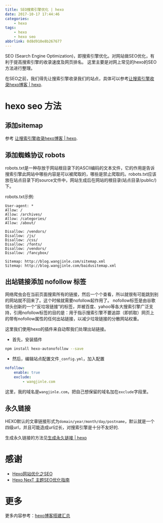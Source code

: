 ```yaml
---
title: SEO搜索引擎优化 | hexo
date: 2017-10-17 17:44:46
categories:
    - hexo
tags:
    - hexo
    - hexo seo
abbrlink: 0d8d910e8b267677
---
```


SEO (Search Engine Optimization)，即搜索引擎优化。对网站做SEO优化，有利于提高搜索引擎的收录速度及网页排名。
这里主要是对网上常见的hexo的SEO方法进行整理。

在SEO之前，我们得先让搜索引擎收录我们的站点，具体可以参考[让搜索引擎收录hexo博客 | hexo](http://blog.wangjinle.com/posts/27104d21b87c0633.html).

# hexo seo 方法

## 添加sitemap

参考 [让搜索引擎收录hexo博客 | hexo](http://blog.wangjinle.com/posts/27104d21b87c0633.html).

## 添加蜘蛛协议 robots

robots.txt是一种存放于网站根目录下的ASCII编码的文本文件，它的作用是告诉搜索引擎此网站中哪些内容是可以被爬取的，哪些是禁止爬取的。robots.txt应该放在站点目录下的source文件中，网站生成后在网站的根目录(站点目录/public/)下。

robots.txt示例:
```
User-agent: *
Allow: /
Allow: /archives/
Allow: /categories/
Allow: /about/

Disallow: /vendors/
Disallow: /js/
Disallow: /css/
Disallow: /fonts/
Disallow: /vendors/
Disallow: /fancybox/

Sitemap: http://blog.wangjinle.com/sitemap.xml
Sitemap: http://blog.wangjinle.com/baidusitemap.xml
```

## 出站链接添加 nofollow 标签

网络爬虫会在当前页面搜索所有的链接，然后一个个查看，所以就很有可能跳到别的网站就不回来了。这个时候就需要nofollow起作用了。
nofollow标签是由谷歌领头创新的一个“反垃圾链接”的标签，并被百度、yahoo等各大搜索引擎广泛支持，引用nofollow标签的目的是：用于指示搜索引擎不要追踪（即抓取）网页上的带有nofollow属性的任何出站链接，以减少垃圾链接的分散网站权重。

这里我们使用hexo的插件来自动帮我们处理出站链接。

* 首先，安装插件
```sh
npm install hexo-autonofollow --save
```

* 然后，编辑站点配置文件`_config.yml`，加入配置
```yml
nofollow:
    enable: true
    exclude:
        - wangjinle.com
```
这里，我的域名是`wangjinle.com`，把自己想保留的域名加在`exclude`字段里。

## 永久链接

HEXO默认的文章链接形式为`domain/year/month/day/postname`，默认就是一个四级url，并且可能造成url过长，对搜索引擎是十分不友好的.

生成永久链接的方法见[生成永久链接 | hexo](http://www.wangjinle.com/posts/313ea05a1562b260.html)

# 感谢

* [Hexo网站优化之SEO](http://www.jeyzhang.com/hexo-website-seo.html)
* [Hexo NexT 主题SEO优化指南](https://blog.paddings.cn/2016/08/16/blog/Hexo-NexT-SEO/)

# 更多

更多内容参考：[hexo博客搭建汇总](http://www.wangjinle.com/posts/cc468aea3c750228.html)
